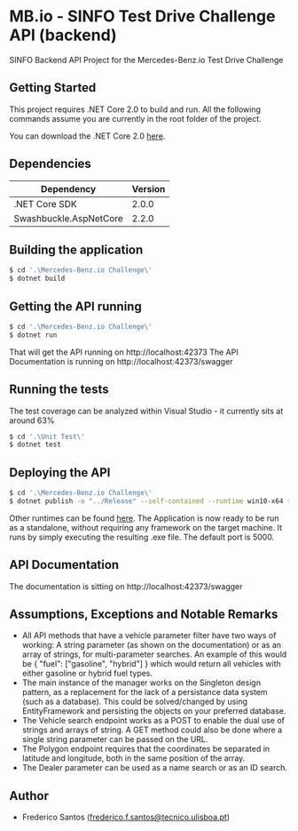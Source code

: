 # MB.io - SINFO Test Drive Challenge API (backend)

SINFO Backend API Project for the Mercedes-Benz.io Test Drive Challenge

## Getting Started

This project requires .NET Core 2.0 to build and run.
All the following commands assume you are currently in the root folder of the project.

You can download the .NET Core 2.0 [here](https://www.microsoft.com/net/download/windows).

## Dependencies
Dependency | Version
------------- | -------------
.NET Core SDK | 2.0.0
Swashbuckle.AspNetCore | 2.2.0

## Building the application

```sh
$ cd '.\Mercedes-Benz.io Challenge\'
$ dotnet build 
```

## Getting the API running

```sh
$ cd '.\Mercedes-Benz.io Challenge\'
$ dotnet run
```
That will get the API running on http://localhost:42373
The API Documentation is running on http://localhost:42373/swagger

## Running the tests
The test coverage can be analyzed within Visual Studio - it currently sits at around 63%

```sh
$ cd '.\Unit Test\'
$ dotnet test
```

## Deploying the API
```sh
$ cd '.\Mercedes-Benz.io Challenge\'
$ dotnet publish -o "../Release" --self-contained --runtime win10-x64 (for Win10)
```
Other runtimes can be found [here](https://docs.microsoft.com/en-us/dotnet/core/rid-catalog).
The Application is now ready to be run as a standalone, without requiring any framework on the target machine. It runs by simply executing the resulting .exe file. The default port is 5000.

## API Documentation
The documentation is sitting on http://localhost:42373/swagger


## Assumptions, Exceptions and Notable Remarks
* All API methods that have a vehicle parameter filter have two ways of working: A string parameter (as shown on the documentation) or as an array of strings, for multi-parameter searches. An example of this would be { "fuel": ["gasoline", "hybrid"] } which would return all vehicles with either gasoline or hybrid fuel types.
* The main instance of the manager works on the Singleton design pattern, as a replacement for the lack of a persistance data system (such as a database). This could be solved/changed by using EntityFramework and persisting the objects on your preferred database.
* The Vehicle search endpoint works as a POST to enable the dual use of strings and arrays of string. A GET method could also be done where a single string parameter can be passed on the URL.
* The Polygon endpoint requires that the coordinates be separated in latitude and longitude, both in the same position of the array. 
* The Dealer parameter can be used as a name search or as an ID search.

## Author
- Frederico Santos (frederico.f.santos@tecnico.ulisboa.pt)